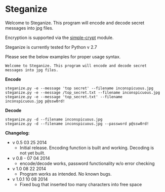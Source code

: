 Steganize
=========

Welcome to Steganize. This program will encode and decode secret messages into jpg files.

Encryption is supported via the [simple-crypt](https://pypi.python.org/pypi/simple-crypt) module.

Steganize is currently tested for Python v 2.7

Please see the below examples for proper usage syntax.


    Welcome to Steganize. This program will encode and decode secret messages into jpg files.

**Encode**
```
steganize.py -e --message 'top secret' --filename inconspicuous.jpg
steganize.py -e --message /top_secret.txt --filename inconspicuous.jpg
steganize.py -e --message 'top_secret.txt' --filename inconspicuous.jpg p@ssw0rd!
```
**Decode**
```
steganize.py -d --filename inconspicuous.jpg
steganize.py -d --filename inconspicuous.jpg --password p@ssw0rd!
```  


**Changelog:**

* v 0.5 03 25 2014 
  * Initial release. Encoding function is built and working. Decoding is not yet built.
* v 0.8 - 07 04 2014
  * encode/decode works, password functionality w/o error checking
* v 1.0 08 22 2014
  * Program works as intended. No known bugs.
* v 1.0.1 10 08 2014
  * Fixed bug that inserted too many characters into free space 